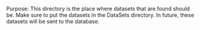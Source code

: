 Purpose: This directory is the place where datasets that are found should be. Make sure to put the datasets in the DataSets directory. In future, these datasets will be sent to the database. 
